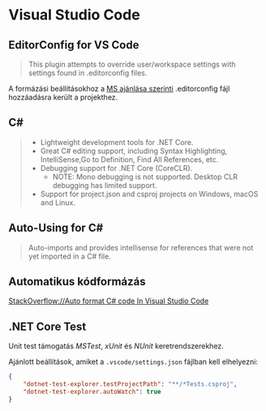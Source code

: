 # Visual Studio Code

## EditorConfig for VS Code

> This plugin attempts to override user/workspace settings with settings found in .editorconfig files.

A formázási beállításokhoz a [MS ajánlása szerinti](https://docs.microsoft.com/en-us/visualstudio/ide/editorconfig-code-style-settings-reference?view=vs-2019) .editorconfig fájl hozzáadásra került a projekthez.

## C#

> - Lightweight development tools for .NET Core.
> - Great C# editing support, including Syntax Highlighting, IntelliSense,Go to Definition, Find All References, etc.
> - Debugging support for .NET Core (CoreCLR).
>     - NOTE: Mono debugging is not supported. Desktop CLR debugging has limited support.
> - Support for project.json and csproj projects on Windows, macOS and Linux.

## Auto-Using for C#

> Auto-imports and provides intellisense for references that were not yet imported in a C# file.

## Automatikus kódformázás

[StackOverflow://Auto format C# code In Visual Studio Code](https://stackoverflow.com/questions/49500433/auto-format-c-sharp-code-in-visual-studio-code)

## .NET Core Test

Unit test támogatás *MSTest*, *xUnit* és *NUnit* keretrendszerekhez.

Ajánlott beállítások, amiket a `.vscode/settings.json` fájlban kell elhelyezni:

```json
{
    "dotnet-test-explorer.testProjectPath": "**/*Tests.csproj",
    "dotnet-test-explorer.autoWatch": true
}
```

<!-- C# FixFormat -->


